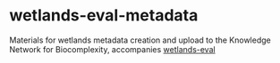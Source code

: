 # wetlands-eval-metadata

Materials for wetlands metadata creation and upload to the Knowledge Network for Biocomplexity, accompanies [wetlands-eval](https://github.com/tbep-tech/wetlands-eval)

